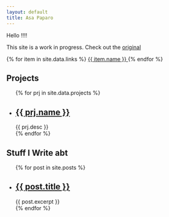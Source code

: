 ```yaml
---
layout: default
title: Asa Paparo
---
```


Hello !!!!

This site is a work in progress. Check out the [original](./old/)

<nav>
    {% for item in site.data.links %}
    <a href="{{ item.link }}">
        {{ item.name }}
    </a>
    {% endfor %}
</nav>

## Projects
<ul>
    {% for prj in site.data.projects %}
    <li>
        <h2><a href="{{ prj.url }}">{{ prj.name }}</a></h2>
        {{ prj.desc }}
    </li>
    {% endfor %}
</ul>

## Stuff I Write abt
<ul>
    {% for post in site.posts %}
    <li>
        <h2><a href="{{ post.url }}">{{ post.title }}</a></h2>
        {{ post.excerpt }}
    </li>
    {% endfor %}
</ul>